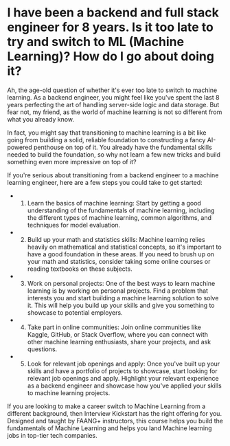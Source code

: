 # I have been a backend and full stack engineer for 8 years. Is it too late to try and switch to ML (Machine Learning)? How do I go about doing it?

Ah, the age-old question of whether it's ever too late to switch to machine learning. As a backend engineer, you might feel like you've spent the last 8 years perfecting the art of handling server-side logic and data storage. But fear not, my friend, as the world of machine learning is not so different from what you already know.

In fact, you might say that transitioning to machine learning is a bit like going from building a solid, reliable foundation to constructing a fancy AI-powered penthouse on top of it. You already have the fundamental skills needed to build the foundation, so why not learn a few new tricks and build something even more impressive on top of it?

If you're serious about transitioning from a backend engineer to a machine learning engineer, here are a few steps you could take to get started:

* 1. Learn the basics of machine learning: Start by getting a good understanding of the fundamentals of machine learning, including the different types of machine learning, common algorithms, and techniques for model evaluation.

* 2. Build up your math and statistics skills: Machine learning relies heavily on mathematical and statistical concepts, so it's important to have a good foundation in these areas. If you need to brush up on your math and statistics, consider taking some online courses or reading textbooks on these subjects.

* 3. Work on personal projects: One of the best ways to learn machine learning is by working on personal projects. Find a problem that interests you and start building a machine learning solution to solve it. This will help you build up your skills and give you something to showcase to potential employers.

* 4. Take part in online communities: Join online communities like Kaggle, GitHub, or Stack Overflow, where you can connect with other machine learning enthusiasts, share your projects, and ask questions.

* 5. Look for relevant job openings and apply: Once you've built up your skills and have a portfolio of projects to showcase, start looking for relevant job openings and apply. Highlight your relevant experience as a backend engineer and showcase how you've applied your skills to machine learning projects.

If you are looking to make a career switch to Machine Learning from a different background, then Interview Kickstart has the right offering for you. Designed and taught by FAANG+ instructors, this course helps you build the fundamentals of Machine Learning and helps you land Machine learning jobs in top-tier tech companies.

